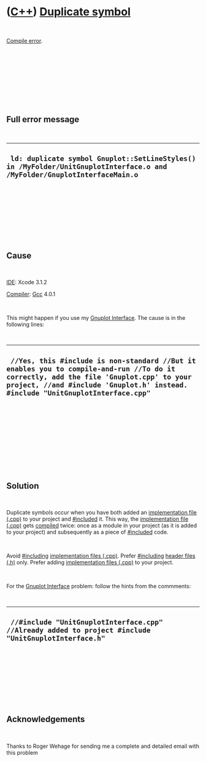 



 

 

 

 

 

([C++](Cpp.htm)) [Duplicate symbol](CppCompileErrorDuplicateSymbol.htm)
=======================================================================

 

[Compile error](CppCompileError.htm).

 

 

 

 

 

Full error message
------------------

 

  ---------------------------------------------------------------------------------------------------------------------------
  ` ld: duplicate symbol Gnuplot::SetLineStyles() in /MyFolder/UnitGnuplotInterface.o and /MyFolder/GnuplotInterfaceMain.o`
  ---------------------------------------------------------------------------------------------------------------------------

 

 

 

 

 

Cause
-----

 

[IDE](CppIde.htm): Xcode 3.1.2

[Compiler](CppCompiler.htm): [Gcc](CppGcc.htm) 4.0.1

 

This might happen if you use my [Gnuplot
Interface](CppGnuplotInterface.htm). The cause is in the following
lines:

 

  ---------------------------------------------------------------------------------------------------------------------------------------------------------------------------------------------------------------------------
  ` //Yes, this #include is non-standard //But it enables you to compile-and-run //To do it correctly, add the file 'Gnuplot.cpp' to your project, //and #include 'Gnuplot.h' instead. #include "UnitGnuplotInterface.cpp"`
  ---------------------------------------------------------------------------------------------------------------------------------------------------------------------------------------------------------------------------

 

 

 

 

 

 

Solution
--------

 

Duplicate symbols occur when you have both added an [implementation file
(.cpp)](CppImplementationFile.htm) to your project and
[\#included](CppInclude.htm) it. This way, the [implementation file
(.cpp)](CppImplementationFile.htm) gets [compiled](CppCompiler.htm)
twice: once as a module in your project (as it is added to your project)
and subsequently as a piece of [\#included](CppInclude.htm) code.

 

Avoid [\#including](CppInclude.htm) [implementation files
(.cpp)](CppImplementationFile.htm). Prefer [\#including](CppInclude.htm)
[header files (.h)](CppHeaderFile.htm) only. Prefer adding
[implementation files (.cpp)](CppImplementationFile.htm) to your
project.

 

For the [Gnuplot Interface](CppGnuplotInterface.htm) problem: follow the
hints from the commments:

 

  -------------------------------------------------------------------------------------------------------
  ` //#include "UnitGnuplotInterface.cpp" //Already added to project #include "UnitGnuplotInterface.h"`
  -------------------------------------------------------------------------------------------------------

 

 

 

 

 

Acknowledgements
----------------

 

Thanks to Roger Wehage for sending me a complete and detailed email with
this problem

 

 

 

 

 





 




